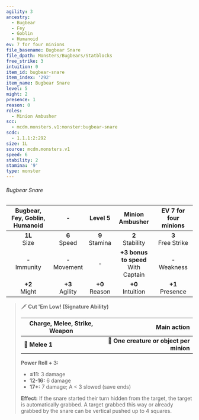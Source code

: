 ```yaml
---
agility: 3
ancestry:
  - Bugbear
  - Fey
  - Goblin
  - Humanoid
ev: 7 for four minions
file_basename: Bugbear Snare
file_dpath: Monsters/Bugbears/Statblocks
free_strike: 3
intuition: 0
item_id: bugbear-snare
item_index: '292'
item_name: Bugbear Snare
level: 5
might: 2
presence: 1
reason: 0
roles:
  - Minion Ambusher
scc:
  - mcdm.monsters.v1:monster:bugbear-snare
scdc:
  - 1.1.1:2:292
size: 1L
source: mcdm.monsters.v1
speed: 6
stability: 2
stamina: '9'
type: monster
---
```


###### Bugbear Snare

| Bugbear, Fey, Goblin, Humanoid |          -          |      Level 5       |             Minion Ambusher             | EV 7 for four minions  |
| :----------------------------: | :-----------------: | :----------------: | :-------------------------------------: | :--------------------: |
|        **1L**<br/> Size        |  **6**<br/> Speed   | **9**<br/> Stamina |          **2**<br/> Stability           | **3**<br/> Free Strike |
|      **-**<br/> Immunity       | **-**<br/> Movement |         -          | **+3 bonus to speed**<br/> With Captain |  **-**<br/> Weakness   |
|       **+2**<br/> Might        | **+3**<br/> Agility | **+0**<br/> Reason |          **+0**<br/> Intuition          |  **+1**<br/> Presence  |

<!-- -->
> 🗡 **Cut 'Em Low! (Signature Ability)**
>
> | **Charge, Melee, Strike, Weapon** |                          **Main action** |
> | --------------------------------- | ---------------------------------------: |
> | **📏 Melee 1**                    | **🎯 One creature or object per minion** |
>
> **Power Roll + 3:**
>
> - **≤11:** 3 damage
> - **12-16:** 6 damage
> - **17+:** 7 damage; A < 3 slowed (save ends)
>
> **Effect:** If the snare started their turn hidden from the target, the target is automatically grabbed. A target grabbed this way or already grabbed by the snare can be vertical pushed up to 4 squares.
